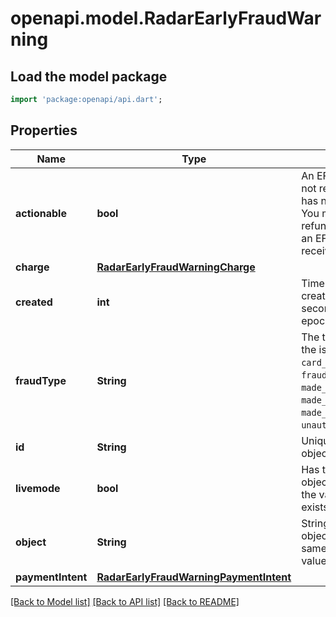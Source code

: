 # openapi.model.RadarEarlyFraudWarning

## Load the model package
```dart
import 'package:openapi/api.dart';
```

## Properties
Name | Type | Description | Notes
------------ | ------------- | ------------- | -------------
**actionable** | **bool** | An EFW is actionable if it has not received a dispute and has not been fully refunded. You may wish to proactively refund a charge that receives an EFW, in order to avoid receiving a dispute later. | 
**charge** | [**RadarEarlyFraudWarningCharge**](RadarEarlyFraudWarningCharge.md) |  | 
**created** | **int** | Time at which the object was created. Measured in seconds since the Unix epoch. | 
**fraudType** | **String** | The type of fraud labelled by the issuer. One of `card_never_received`, `fraudulent_card_application`, `made_with_counterfeit_card`, `made_with_lost_card`, `made_with_stolen_card`, `misc`, `unauthorized_use_of_card`. | 
**id** | **String** | Unique identifier for the object. | 
**livemode** | **bool** | Has the value `true` if the object exists in live mode or the value `false` if the object exists in test mode. | 
**object** | **String** | String representing the object's type. Objects of the same type share the same value. | 
**paymentIntent** | [**RadarEarlyFraudWarningPaymentIntent**](RadarEarlyFraudWarningPaymentIntent.md) |  | [optional] 

[[Back to Model list]](../README.md#documentation-for-models) [[Back to API list]](../README.md#documentation-for-api-endpoints) [[Back to README]](../README.md)


